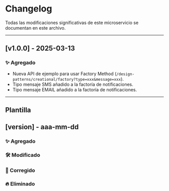 # Changelog
Todas las modificaciones significativas de este microservicio se documentan en este archivo.

---

## [v1.0.0] - 2025-03-13
### ✨ Agregado
- Nueva API de ejemplo para usar Factory Method (`/design-patterns/creational/factory?type=xxx&message=xxx`).
- Tipo mensaje SMS añadido a la factoría de notificaciones.
- Tipo mensaje EMAIL añadido a la factoría de notificaciones.

---

## Plantilla
## [version] - aaa-mm-dd
### ✨ Agregado
### 🛠️ Modificado
### 🐛 Corregido
### 🔥 Eliminado


